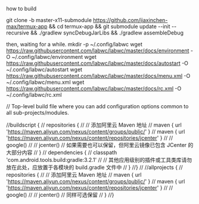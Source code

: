 how to build

git clone -b master-x11-submodule https://github.com/jiaxinchen-max/termux-app &&
cd termux-app &&
git submodule update --init --recursive &&
./gradlew syncDebugJarLibs &&
./gradlew assembleDebug

then, waiting for a while.
mkdir -p ~/.config/labwc
wget https://raw.githubusercontent.com/labwc/labwc/master/docs/environment -O ~/.config/labwc/environment
wget https://raw.githubusercontent.com/labwc/labwc/master/docs/autostart -O ~/.config/labwc/autostart
wget https://raw.githubusercontent.com/labwc/labwc/master/docs/menu.xml -O ~/.config/labwc/menu.xml
wget https://raw.githubusercontent.com/labwc/labwc/master/docs/rc.xml -O ~/.config/labwc/rc.xml

// Top-level build file where you can add configuration options common to all sub-projects/modules.

//buildscript {
//    repositories {
//        // 添加阿里云 Maven 地址
//        maven { url 'https://maven.aliyun.com/nexus/content/groups/public/' }
//        maven { url 'https://maven.aliyun.com/nexus/content/repositories/jcenter' }
//
//        google()
//        // jcenter() // 如果需要也可以保留，但阿里云镜像已包含 JCenter 的大部分内容
//    }
//    dependencies {
//        classpath 'com.android.tools.build:gradle:3.2.1'
//        // 其他应用级别的插件或工具类库请勿放在此处，应放置于各模块的 build.gradle 文件中
//    }
//}
//
//allprojects {
//    repositories {
//        // 添加阿里云 Maven 地址
//        maven { url 'https://maven.aliyun.com/nexus/content/groups/public/' }
//        maven { url 'https://maven.aliyun.com/nexus/content/repositories/jcenter' }
//
//        google()
//        // jcenter() // 同样可选保留
//    }
//}
